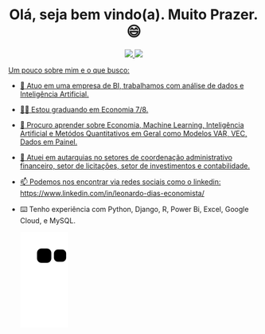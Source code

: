<h1 align="center"> Olá, seja bem vindo(a). Muito Prazer. 😄 </h1>


<div align="center">
  <a href="https://github.com/Leonardo-Dias-Up">
  <img height="180em" src="https://github-readme-stats.vercel.app/api?username=Leonardo-Dias-Up&show_icons=true&theme=dracula&include_all_commits=true&count_private=true"/>
  <img height="180em" src="https://github-readme-stats.vercel.app/api/top-langs/?username=Leonardo-Dias-Up&layout=compact&langs_count=7&theme=dracula"/>
</div>

Um pouco sobre mim e o que busco:

- 🔭 Atuo em uma empresa de BI, trabalhamos com análise de dados e Inteligência Artificial.
- 🙋‍♂️ Estou graduando em Economia 7/8.
- 🌱 Procuro aprender sobre Economia, Machine Learning, Inteligência Artificial e Metódos Quantitativos em Geral como Modelos VAR, VEC, Dados em Painel.
- 🎲 Atuei em autarquias no setores de coordenação administrativo financeiro, setor de licitações, setor de investimentos e contabilidade.
- 📫 Podemos nos encontrar via redes sociais como o linkedin: https://www.linkedin.com/in/leonardo-dias-economista/
- ⌨️ Tenho experiência com Python, Django, R, Power Bi, Excel, Google Cloud, e MySQL.



  ![Snake animation](https://github.com/Leonardo-Dias-Up/Leonardo-Dias-Up/blob/output/github-contribution-grid-snake.svg)
